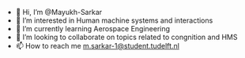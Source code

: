 - 👋 Hi, I’m @Mayukh-Sarkar
- 👀 I’m interested in Human machine systems and interactions
- 🌱 I’m currently learning Aerospace Engineering
- 💞️ I’m looking to collaborate on topics related to congnition and HMS
- 📫 How to reach me m.sarkar-1@student.tudelft.nl 

<!---
Mayukh-Sarkar/Mayukh-Sarkar is a ✨ special ✨ repository because its `README.md` (this file) appears on your GitHub profile.
You can click the Preview link to take a look at your changes.
--->
